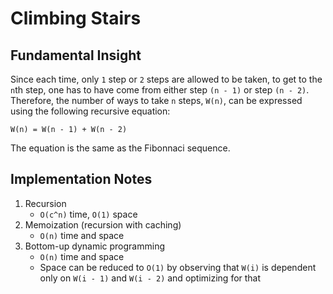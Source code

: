 # Climbing Stairs

## Fundamental Insight
Since each time, only `1` step or `2` steps are allowed to be taken, to get to the `n`th step, one has to have come from either step `(n - 1)` or step `(n - 2)`. Therefore, the number of ways to take `n` steps, `W(n)`, can be expressed using the following recursive equation:
```
W(n) = W(n - 1) + W(n - 2)
```

The equation is the same as the Fibonnaci sequence.

## Implementation Notes
1. Recursion
   * `O(c^n)` time, `O(1)` space
1. Memoization (recursion with caching)
   * `O(n)` time and space
1. Bottom-up dynamic programming
   * `O(n)` time and space
   * Space can be reduced to `O(1)` by observing that `W(i)` is dependent only on `W(i - 1)` and `W(i - 2)` and optimizing for that

